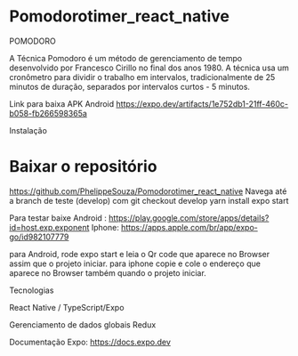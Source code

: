 # Pomodorotimer_react_native

POMODORO

A Técnica Pomodoro é um método de gerenciamento de tempo desenvolvido por Francesco Cirillo no final dos anos 1980. A técnica usa um cronômetro para dividir o trabalho em intervalos, tradicionalmente de 25 minutos de duração, separados por intervalos curtos - 5 minutos.

Link para baixa APK Android
https://expo.dev/artifacts/1e752db1-21ff-460c-b058-fb266598365a

Instalação

# Baixar o repositório
https://github.com/PhelippeSouza/Pomodorotimer_react_native
Navega até a branch de teste (develop) com git checkout develop
yarn install
expo start 

Para testar baixe
Android : https://play.google.com/store/apps/details?id=host.exp.exponent
Iphone: https://apps.apple.com/br/app/expo-go/id982107779

para Android, rode expo start e leia o Qr code que aparece  no Browser assim que o projeto iniciar.
para iphone copie e cole o endereço que aparece no Browser também quando o projeto iniciar.



Tecnologias

React Native / TypeScript/Expo

Gerenciamento de dados globais
Redux

Documentação Expo: 
https://docs.expo.dev


